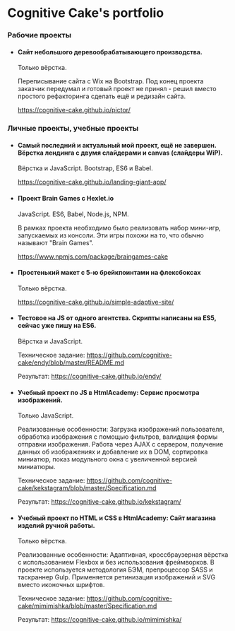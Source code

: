 # Cognitive Cake's portfolio

### Рабочие проекты

* #### Cайт небольшого деревообрабатывающего производства.

    Только вёрстка.

    Переписывание сайта с Wix на Bootstrap. Под конец проекта заказчик передумал и готовый проект не принял - решил вместо простого рефакторинга сделать ещё и редизайн сайта.

    https://cognitive-cake.github.io/pictor/

### Личные проекты, учебные проекты

* #### Самый последний и актуальный мой проект, ещё не завершен. Вёрстка лендинга с двумя слайдерами и canvas (слайдеры WiP).

    Вёрстка и JavaScript. Bootstrap, ES6 и Babel.

    https://cognitive-cake.github.io/landing-giant-app/

* #### Проект Brain Games c Hexlet.io

    JavaScript. ES6, Babel, Node.js, NPM.

    В рамках проекта необходимо было реализовать набор мини-игр, запускаемых из консоли. Эти игры похожи на то, что обычно называют "Brain Games".

    https://www.npmjs.com/package/braingames-cake

* #### Простенький макет с 5-ю брейкпоинтами на флексбоксах

    Только вёрстка.

    https://cognitive-cake.github.io/simple-adaptive-site/

* #### Тестовое на JS от одного агентства. Скрипты написаны на ES5, сейчас уже пишу на ES6.

    Вёрстка и JavaScript.

    Техническое задание: https://github.com/cognitive-cake/endy/blob/master/README.md 

    Результат: https://cognitive-cake.github.io/endy/

* #### Учебный проект по JS в HtmlAcademy: Сервис просмотра изображений.

    Только JavaScript.

    Реализованные особенности: Загрузка изображений пользователя, обработка изображения с помощью фильтров, валидация формы отправки изображения. Работа через AJAX с сервером, получение данных об изображениях и добавление их в DOM, сортировка миниатюр, показ модульного окна с увеличенной версией миниатюры.

    Техническое задание: https://github.com/cognitive-cake/kekstagram/blob/master/Specification.md

    Результат: https://cognitive-cake.github.io/kekstagram/

* #### Учебный проект по HTML и CSS в HtmlAcademy: Сайт магазина изделий ручной работы.

    Только вёрстка.

    Реализованные особенности: Адаптивная, кроссбраузерная вёрстка c использованием Flexbox и без использования фреймворков. В проекте используется методология БЭМ, препроцессор SASS и таскраннер Gulp. Применяется ретинизация изображений и SVG вместо иконочных шрифтов.

    Техническое задание: https://github.com/cognitive-cake/mimimishka/blob/master/Specification.md

    Результат: https://cognitive-cake.github.io/mimimishka/
